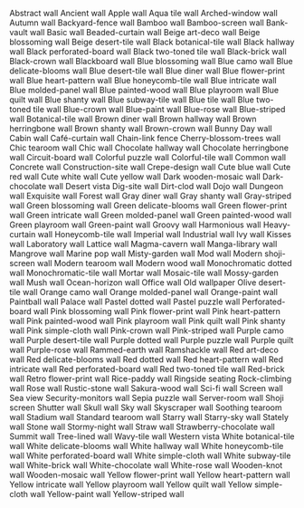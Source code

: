 Abstract wall
Ancient wall
Apple wall
Aqua tile wall
Arched-window wall
Autumn wall
Backyard-fence wall
Bamboo wall
Bamboo-screen wall
Bank-vault wall
Basic wall
Beaded-curtain wall
Beige art-deco wall
Beige blossoming wall
Beige desert-tile wall
Black botanical-tile wall
Black hallway wall
Black perforated-board wall
Black two-toned tile wall
Black-brick wall
Black-crown wall
Blackboard wall
Blue blossoming wall
Blue camo wall
Blue delicate-blooms wall
Blue desert-tile wall
Blue diner wall
Blue flower-print wall
Blue heart-pattern wall
Blue honeycomb-tile wall
Blue intricate wall
Blue molded-panel wall
Blue painted-wood wall
Blue playroom wall
Blue quilt wall
Blue shanty wall
Blue subway-tile wall
Blue tile wall
Blue two-toned tile wall
Blue-crown wall
Blue-paint wall
Blue-rose wall
Blue-striped wall
Botanical-tile wall
Brown diner wall
Brown hallway wall
Brown herringbone wall
Brown shanty wall
Brown-crown wall
Bunny Day wall
Cabin wall
Café-curtain wall
Chain-link fence
Cherry-blossom-trees wall
Chic tearoom wall
Chic wall
Chocolate hallway wall
Chocolate herringbone wall
Circuit-board wall
Colorful puzzle wall
Colorful-tile wall
Common wall
Concrete wall
Construction-site wall
Crepe-design wall
Cute blue wall
Cute red wall
Cute white wall
Cute yellow wall
Dark wooden-mosaic wall
Dark-chocolate wall
Desert vista
Dig-site wall
Dirt-clod wall
Dojo wall
Dungeon wall
Exquisite wall
Forest wall
Gray diner wall
Gray shanty wall
Gray-striped wall
Green blossoming wall
Green delicate-blooms wall
Green flower-print wall
Green intricate wall
Green molded-panel wall
Green painted-wood wall
Green playroom wall
Green-paint wall
Groovy wall
Harmonious wall
Heavy-curtain wall
Honeycomb-tile wall
Imperial wall
Industrial wall
Ivy wall
Kisses wall
Laboratory wall
Lattice wall
Magma-cavern wall
Manga-library wall
Mangrove wall
Marine pop wall
Misty-garden wall
Mod wall
Modern shoji-screen wall
Modern tearoom wall
Modern wood wall
Monochromatic dotted wall
Monochromatic-tile wall
Mortar wall
Mosaic-tile wall
Mossy-garden wall
Mush wall
Ocean-horizon wall
Office wall
Old wallpaper
Olive desert-tile wall
Orange camo wall
Orange molded-panel wall
Orange-paint wall
Paintball wall
Palace wall
Pastel dotted wall
Pastel puzzle wall
Perforated-board wall
Pink blossoming wall
Pink flower-print wall
Pink heart-pattern wall
Pink painted-wood wall
Pink playroom wall
Pink quilt wall
Pink shanty wall
Pink simple-cloth wall
Pink-crown wall
Pink-striped wall
Purple camo wall
Purple desert-tile wall
Purple dotted wall
Purple puzzle wall
Purple quilt wall
Purple-rose wall
Rammed-earth wall
Ramshackle wall
Red art-deco wall
Red delicate-blooms wall
Red dotted wall
Red heart-pattern wall
Red intricate wall
Red perforated-board wall
Red two-toned tile wall
Red-brick wall
Retro flower-print wall
Rice-paddy wall
Ringside seating
Rock-climbing wall
Rose wall
Rustic-stone wall
Sakura-wood wall
Sci-fi wall
Screen wall
Sea view
Security-monitors wall
Sepia puzzle wall
Server-room wall
Shoji screen
Shutter wall
Skull wall
Sky wall
Skyscraper wall
Soothing tearoom wall
Stadium wall
Standard tearoom wall
Starry wall
Starry-sky wall
Stately wall
Stone wall
Stormy-night wall
Straw wall
Strawberry-chocolate wall
Summit wall
Tree-lined wall
Wavy-tile wall
Western vista
White botanical-tile wall
White delicate-blooms wall
White hallway wall
White honeycomb-tile wall
White perforated-board wall
White simple-cloth wall
White subway-tile wall
White-brick wall
White-chocolate wall
White-rose wall
Wooden-knot wall
Wooden-mosaic wall
Yellow flower-print wall
Yellow heart-pattern wall
Yellow intricate wall
Yellow playroom wall
Yellow quilt wall
Yellow simple-cloth wall
Yellow-paint wall
Yellow-striped wall
